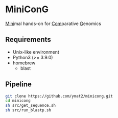 # MiniConG
<u>Mini</u>mal hands-on for <u>Com</u>parative <u>G</u>enomics


## Requirements
- Unix-like environment
- Python3 (>= 3.9.0)
- homebrew
	- blast

## Pipeline
```bash
git clone https://github.com/ymat2/minicong.git
cd minicong
sh src/get_sequence.sh
sh src/run_blastp.sh
```
